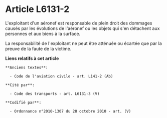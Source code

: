 # Article L6131-2

L'exploitant d'un aéronef est responsable de plein droit des dommages causés par les évolutions de l'aéronef ou les objets
qui s'en détachent aux personnes et aux biens à la surface.

La responsabilité de l'exploitant ne peut être atténuée ou écartée que par la preuve de la faute de la victime.

**Liens relatifs à cet article**

	**Anciens textes**:

	  - Code de l'aviation civile - art. L141-2 (Ab)

	**Cité par**:

	  - Code des transports - art. L6131-3 (V)

	**Codifié par**:

	  - Ordonnance n°2010-1307 du 28 octobre 2010 - art. (V)
